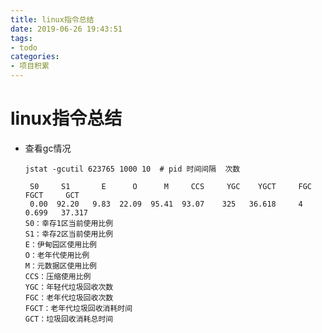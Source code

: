 ```yaml
---
title: linux指令总结
date: 2019-06-26 19:43:51
tags:
- todo
categories:
- 项目积累
---
```


# linux指令总结



<!--more-->

- 查看gc情况

  ```shell
  jstat -gcutil 623765 1000 10  # pid 时间间隔  次数
  ```

  ```properties
   S0     S1       E      O      M     CCS     YGC    YGCT     FGC    FGCT     GCT 
   0.00  92.20   9.83  22.09  95.41  93.07    325   36.618     4    0.699   37.317
  S0：幸存1区当前使用比例
  S1：幸存2区当前使用比例
  E：伊甸园区使用比例
  O：老年代使用比例
  M：元数据区使用比例
  CCS：压缩使用比例
  YGC：年轻代垃圾回收次数
  FGC：老年代垃圾回收次数
  FGCT：老年代垃圾回收消耗时间
  GCT：垃圾回收消耗总时间     
  ```

  
